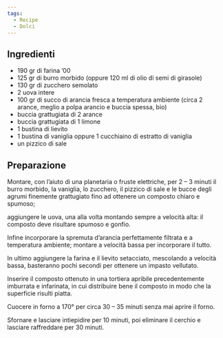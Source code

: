 ```yaml
---
tags:
  - Recipe
  - Dolci
---
```



## Ingredienti

-   190 gr di farina ’00
-   125 gr di burro morbido (oppure 120 ml di olio di semi di girasole)
-   130 gr di zucchero semolato
-   2 uova intere
-   100 gr di succo di arancia fresca a temperatura ambiente (circa 2 arance, meglio a polpa arancio e buccia spessa, bio)
-   buccia grattugiata di 2 arance
-   buccia grattugiata di 1 limone
-   1 bustina di lievito
-   1 bustina di vaniglia oppure 1 cucchiaino di estratto di vaniglia
-   un pizzico di sale

## Preparazione

Montare, con l’aiuto di una planetaria o fruste elettriche, per 2 – 3 minuti il burro morbido, la vaniglia, lo zucchero, il pizzico di sale e le bucce degli agrumi finemente grattugiato fino ad ottenere un composto chiaro e spumoso;

aggiungere le uova, una alla volta montando sempre a velocità alta: il composto deve risultare spumoso e gonfio.

Infine incorporare la spremuta d’arancia perfettamente filtrata e a temperatura ambiente; montare a velocità bassa per incorporare il tutto.

In ultimo aggiungere la farina e il lievito setacciato, mescolando a velocità bassa, basteranno pochi secondi per ottenere un impasto vellutato.

Inserire il composto ottenuto in una tortiera apribile precedentemente imburrata e infarinata, in cui distribuire bene il composto in modo che la superficie risulti piatta.

Cuocere in forno a 170° per circa 30 – 35 minuti senza mai aprire il forno.

Sfornare e lasciare intiepidire per 10 minuti, poi eliminare il cerchio e lasciare raffreddare per 30 minuti.